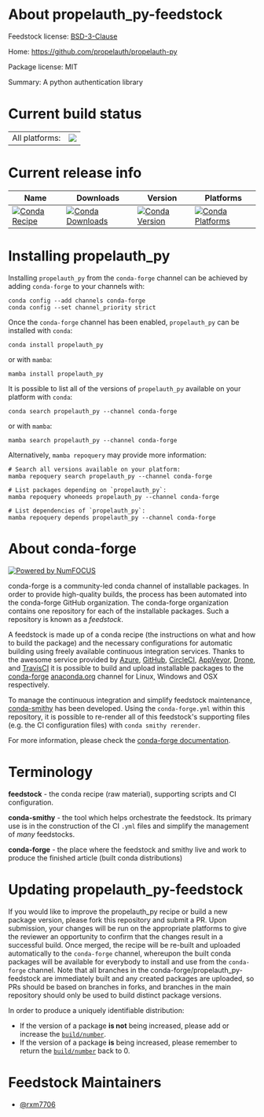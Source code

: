 About propelauth_py-feedstock
=============================

Feedstock license: [BSD-3-Clause](https://github.com/conda-forge/propelauth_py-feedstock/blob/main/LICENSE.txt)

Home: https://github.com/propelauth/propelauth-py

Package license: MIT

Summary: A python authentication library

Current build status
====================


<table><tr><td>All platforms:</td>
    <td>
      <a href="https://dev.azure.com/conda-forge/feedstock-builds/_build/latest?definitionId=25301&branchName=main">
        <img src="https://dev.azure.com/conda-forge/feedstock-builds/_apis/build/status/propelauth_py-feedstock?branchName=main">
      </a>
    </td>
  </tr>
</table>

Current release info
====================

| Name | Downloads | Version | Platforms |
| --- | --- | --- | --- |
| [![Conda Recipe](https://img.shields.io/badge/recipe-propelauth__py-green.svg)](https://anaconda.org/conda-forge/propelauth_py) | [![Conda Downloads](https://img.shields.io/conda/dn/conda-forge/propelauth_py.svg)](https://anaconda.org/conda-forge/propelauth_py) | [![Conda Version](https://img.shields.io/conda/vn/conda-forge/propelauth_py.svg)](https://anaconda.org/conda-forge/propelauth_py) | [![Conda Platforms](https://img.shields.io/conda/pn/conda-forge/propelauth_py.svg)](https://anaconda.org/conda-forge/propelauth_py) |

Installing propelauth_py
========================

Installing `propelauth_py` from the `conda-forge` channel can be achieved by adding `conda-forge` to your channels with:

```
conda config --add channels conda-forge
conda config --set channel_priority strict
```

Once the `conda-forge` channel has been enabled, `propelauth_py` can be installed with `conda`:

```
conda install propelauth_py
```

or with `mamba`:

```
mamba install propelauth_py
```

It is possible to list all of the versions of `propelauth_py` available on your platform with `conda`:

```
conda search propelauth_py --channel conda-forge
```

or with `mamba`:

```
mamba search propelauth_py --channel conda-forge
```

Alternatively, `mamba repoquery` may provide more information:

```
# Search all versions available on your platform:
mamba repoquery search propelauth_py --channel conda-forge

# List packages depending on `propelauth_py`:
mamba repoquery whoneeds propelauth_py --channel conda-forge

# List dependencies of `propelauth_py`:
mamba repoquery depends propelauth_py --channel conda-forge
```


About conda-forge
=================

[![Powered by
NumFOCUS](https://img.shields.io/badge/powered%20by-NumFOCUS-orange.svg?style=flat&colorA=E1523D&colorB=007D8A)](https://numfocus.org)

conda-forge is a community-led conda channel of installable packages.
In order to provide high-quality builds, the process has been automated into the
conda-forge GitHub organization. The conda-forge organization contains one repository
for each of the installable packages. Such a repository is known as a *feedstock*.

A feedstock is made up of a conda recipe (the instructions on what and how to build
the package) and the necessary configurations for automatic building using freely
available continuous integration services. Thanks to the awesome service provided by
[Azure](https://azure.microsoft.com/en-us/services/devops/), [GitHub](https://github.com/),
[CircleCI](https://circleci.com/), [AppVeyor](https://www.appveyor.com/),
[Drone](https://cloud.drone.io/welcome), and [TravisCI](https://travis-ci.com/)
it is possible to build and upload installable packages to the
[conda-forge](https://anaconda.org/conda-forge) [anaconda.org](https://anaconda.org/)
channel for Linux, Windows and OSX respectively.

To manage the continuous integration and simplify feedstock maintenance,
[conda-smithy](https://github.com/conda-forge/conda-smithy) has been developed.
Using the ``conda-forge.yml`` within this repository, it is possible to re-render all of
this feedstock's supporting files (e.g. the CI configuration files) with ``conda smithy rerender``.

For more information, please check the [conda-forge documentation](https://conda-forge.org/docs/).

Terminology
===========

**feedstock** - the conda recipe (raw material), supporting scripts and CI configuration.

**conda-smithy** - the tool which helps orchestrate the feedstock.
                   Its primary use is in the construction of the CI ``.yml`` files
                   and simplify the management of *many* feedstocks.

**conda-forge** - the place where the feedstock and smithy live and work to
                  produce the finished article (built conda distributions)


Updating propelauth_py-feedstock
================================

If you would like to improve the propelauth_py recipe or build a new
package version, please fork this repository and submit a PR. Upon submission,
your changes will be run on the appropriate platforms to give the reviewer an
opportunity to confirm that the changes result in a successful build. Once
merged, the recipe will be re-built and uploaded automatically to the
`conda-forge` channel, whereupon the built conda packages will be available for
everybody to install and use from the `conda-forge` channel.
Note that all branches in the conda-forge/propelauth_py-feedstock are
immediately built and any created packages are uploaded, so PRs should be based
on branches in forks, and branches in the main repository should only be used to
build distinct package versions.

In order to produce a uniquely identifiable distribution:
 * If the version of a package **is not** being increased, please add or increase
   the [``build/number``](https://docs.conda.io/projects/conda-build/en/latest/resources/define-metadata.html#build-number-and-string).
 * If the version of a package **is** being increased, please remember to return
   the [``build/number``](https://docs.conda.io/projects/conda-build/en/latest/resources/define-metadata.html#build-number-and-string)
   back to 0.

Feedstock Maintainers
=====================

* [@rxm7706](https://github.com/rxm7706/)

